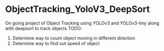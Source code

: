 # ObjectTracking_YoloV3_DeepSort

On going project of Object Tracking using YOLOv3 and YOLOv3-tiny along with deepsort to track objects 
TODO:
1. Determine way to count object moving in different direction
2. Determine way to find out speed of object
